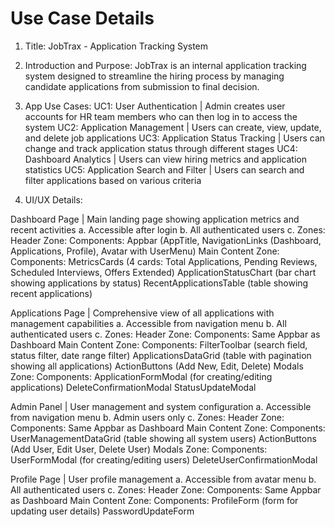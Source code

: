# Use Case Details

1. Title: JobTrax - Application Tracking System

2. Introduction and Purpose:
JobTrax is an internal application tracking system designed to streamline the hiring process by managing candidate applications from submission to final decision.

3. App Use Cases:
UC1: User Authentication | Admin creates user accounts for HR team members who can then log in to access the system
UC2: Application Management | Users can create, view, update, and delete job applications
UC3: Application Status Tracking | Users can change and track application status through different stages
UC4: Dashboard Analytics | Users can view hiring metrics and application statistics
UC5: Application Search and Filter | Users can search and filter applications based on various criteria

4. UI/UX Details:

Dashboard Page | Main landing page showing application metrics and recent activities
a. Accessible after login
b. All authenticated users
c. Zones:
    Header Zone:
        Components: Appbar (AppTitle, NavigationLinks (Dashboard, Applications, Profile), Avatar with UserMenu)
    Main Content Zone:
        Components:
            MetricsCards (4 cards: Total Applications, Pending Reviews, Scheduled Interviews, Offers Extended)
            ApplicationStatusChart (bar chart showing applications by status)
            RecentApplicationsTable (table showing recent applications)

Applications Page | Comprehensive view of all applications with management capabilities
a. Accessible from navigation menu
b. All authenticated users
c. Zones:
    Header Zone:
        Components: Same Appbar as Dashboard
    Main Content Zone:
        Components:
            FilterToolbar (search field, status filter, date range filter)
            ApplicationsDataGrid (table with pagination showing all applications)
            ActionButtons (Add New, Edit, Delete)
    Modals Zone:
        Components:
            ApplicationFormModal (for creating/editing applications)
            DeleteConfirmationModal
            StatusUpdateModal

Admin Panel | User management and system configuration
a. Accessible from navigation menu
b. Admin users only
c. Zones:
    Header Zone:
        Components: Same Appbar as Dashboard
    Main Content Zone:
        Components:
            UserManagementDataGrid (table showing all system users)
            ActionButtons (Add User, Edit User, Delete User)
    Modals Zone:
        Components:
            UserFormModal (for creating/editing users)
            DeleteUserConfirmationModal

Profile Page | User profile management
a. Accessible from avatar menu
b. All authenticated users
c. Zones:
    Header Zone:
        Components: Same Appbar as Dashboard
    Main Content Zone:
        Components:
            ProfileForm (form for updating user details)
            PasswordUpdateForm